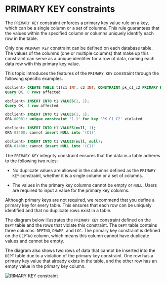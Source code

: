 # PRIMARY KEY constraints

The `PRIMARY KEY` constraint enforces a primary key value rule on a key, which can be a single column or a set of columns. This rule guarantees that the values within the specified column or columns uniquely identify each row in the table.

Only one `PRIMARY KEY` constraint can be defined on each database table. The values of the columns (one or multiple columns) that make up this constraint can serve as a unique identifier for a row of data, naming each data row with this primary key value.

This topic introduces the features of the `PRIMARY KEY` constraint through the following specific examples.

```sql
obclient> CREATE TABLE t1(c1 INT, c2 INT, CONSTRAINT pk_c1_c2 PRIMARY KEY(c1, c2));
Query OK, 0 rows affected

obclient> INSERT INTO t1 VALUES(1, 1);
Query OK, 1 row affected

obclient> INSERT INTO t1 VALUES(1, 1);
ORA-00001: unique constraint '1-1' for key 'PK_C1_C2' violated

obclient> INSERT INTO t1 VALUES(null, 1);
ORA-01400: cannot insert NULL into '(C1)'

obclient> INSERT INTO t1 VALUES(null, null);
ORA-01400: cannot insert NULL into '(C1)'
```

The `PRIMARY KEY` integrity constraint ensures that the data in a table adheres to the following two rules:

* No duplicate values are allowed in the columns defined as the `PRIMARY KEY` constraint, whether it is a single column or a set of columns.

* The values in the primary key columns cannot be empty or `NULL`. Users are required to input a value for the primary key columns.

Although primary keys are not required, we recommend that you define a primary key for every table. This ensures that each row can be uniquely identified and that no duplicate rows exist in a table.

The diagram below illustrates the `PRIMARY KEY` constraint defined on the `DEPT` table and the rows that violate this constraint. The `DEPT` table contains three columns: `DEPTNO`, `DNAME`, and `LOC`. The primary key constraint is defined on the `DEPTNO` column, which means this column cannot have duplicate values and cannot be empty.

The diagram also shows two rows of data that cannot be inserted into the `DEPT` table due to a violation of the primary key constraint. One row has a primary key value that already exists in the table, and the other row has an empty value in the primary key column.

![RIMARY KEY constraint](https://obbusiness-private.oss-cn-shanghai.aliyuncs.com/doc/img/observer-enterprise/V4.1.0/EN_US/7.reference/300.database-object-management/UNIQUE-KEY-2.png)